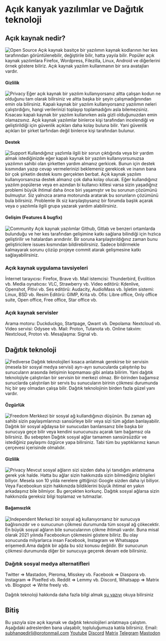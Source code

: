 # Açık kanyak yazılımlar ve Dağıtık teknoloji
## Açık kaynak nedir?
![Open Source](https://i.imgur.com/AefmTrq.png)
Açık kaynak basitçe bir yazılımın kaynak kodlarının her kes tarafınndan görüntülenebilir, değiştirile bilir, hatta yayıla bilir. Popüler açık kaynak yazılımlara Firefox, Wordpress, Filezilla, Linux, Android ve diğerlerini örnek göstere biliriz. Açık kaynak yazılım kullanmanın bir sıra avatajları vardır.
#### Gizlilik
![Privacy](https://i.imgur.com/2SMLEoq.jpg)
Eğer açık kaynak bir yazılım kullanıyorsanız altta çalışan kodun ne olduğunu tam olarak bilirsiniz ve altta başka bir şeyin çalışmadığınından emin ola bilirsiniz. Kapalı kaynak bir yazılım kullanıyorsanız yazılımın neleri çalıştırdığını, hangi verilerinizi toplayıp toplamadığını asla bilemezsiniz. Kısacası kapalı kaynak bir yazılım kullanırken asla gizli olduğunuzdan emin olamazsınız.
Açık kaynak yazılımlar binlerce kişi tarafından incelendiği ve geliştirildiği için güvenlik açıkları daha kolay buluna bilir. Yani güvenlik açıkları bir şirket tarfından değil binlerce kişi tarafından bulunur.
#### Destek
![Support](https://i.imgur.com/NhUteoU.png)
Kullandığınız yazlımla ilgili bir sorun çıktığında veya bir yardım almak istediğinizde eğer kapalı kaynak bir yazılım kullanıyorsunuzsa yazılımın sahibi olan şirketten yardım almanız gerkicek. Bunun için destek kısmından yazıp cevap vermelerinizi beklemeniz gerekicek ve inanın bana bir çok şirketin destek kısmı gerçekten berbat.
Açık kaynak yazılım kullanıyorsanızsa destek almanız çok daha kolay olucak. Eğer kullandığınız yazılım popülerse veya en azından bi kullanıcı kitlesi varsa sizin yaşadığnız problemi büyük ihtimal daha önce biri yaşamıştır ve bu sorunun çözümünü bulmuştur. Siz yalnızca arama motorunda aratarak bu sorunların çözümünü bula bilirsiniz. Problemle ilk siz karşılaştıysanız bir forumda başlık açarak veya o yazılımla ilgili grupa yazarak yardım alabilirsiniz.
#### Gelişim (Features & bugfix)
![Community](https://i.imgur.com/0DuzQte.jpg)
Açık kaynak yazılımlar Github, Gitlab ve benzeri ortamlarda bulunduğu ve her kes tarafından gelişimine katkı sağlana bilindiği için hızlıca geliştirilir ve hatalardan arındırılır. Bir soruna karşılaştırıldığınız zaman bunu geliştiricilere issues kısmından bildirebilirsiniz. Sadece bildirmekle kalmayarak sorunu çözüp projeye commit atarak gelişmesine katkı sağlayabilirsiniz.
### Açık kaynak uygulama tavsiyeleri
İnternet tarayıcısı: Firefox, Brave vb.
Mail istemcisi: Thunderbird, Evolition vb.
Media oynatıcısı: VLC, Strawberry vb.
Video editörü: Kdenlive, Openshot, Pitivi vb.
Ses editörü: Audacity, AudioMass vb.
İşletim sistemi: Linux, BSD vb.
Resim Editörü: GIMP, Krita vb.
Ofis: Libre office, Only office suite, Open office, Free office, Star office vb.
### Açık kaynak servisler
Arama motoru: Duckduckgo, Startpage, Qwant vb.
Depolama: Nextcloud vb.
Video servisi: Odysee vb.
Mail: Proton, Tutanota vb.
Online takvim: Nextcloud, Proton vb.
Mesajlaşma: Signal vb.
## Dağıtık teknoloji
![Fediverse](https://i.ibb.co/7JXYx3Q/4XaAey1.jpg)
Dağıtık teknolojileri kısaca anlatmak gerekirse bir servisin (mesela bir sosyal medya servisi) ayrı-ayrı sunucularda çalışıtırılıp bu sunucuların arasında iletişimin kopmaması gibi anlata bilirim. Yani dağıtık teknolojiyle çalıştırılan bir servisin bir merkezi olmaz. Bir-birinden bağamsız sunuclarda çalıştırılan bir servis bu sunucuların birinin çökmesi durumunda hiç bir şey olmadan çalışa bilir. Dağıtık teknolojinin birden fazla güzel yanı vardır.
#### Özgürlük
![Freedom](https://i.imgur.com/RP5UBwC.jpg)
Merkkezi bir sosyal ağ kullandığınızı düşünün. Bu zaman ağ sahibi sizin paylaşımlarınızı sansürleye bilir veya sizi tüm ağdan banlayabilir. Dağıtık bir sosyal ağdaysa bir sunucudan banlansanız bile başka bir sunucuya geçe bilir veya kendini sunucunuzu açarak tam bağamsız ola bilirsiniz. Bu sebepten Dağıtık sosyal ağlar tamamen sansürsüzdür ve istediğiniz paylaşımı özgürce yapa bilirsiniz. Tabi tüm bu yaptıklarınız kanun çerçevesi içerisinde olmalıdır.
#### Gizlilik
![Privacy](https://i.imgur.com/Od7kEB9.jpg)
Mevcut sosyal ağların sizi sizden daha iyi tanıdığını anlatmama gerek yok halde. Hatta bu ağlar sizin hakkınızda sizin bilmediğiniz bilgileri biliyor. Mesela son 10 yılda nerelere gittiğinizi Google sizden daha iyi biliyor. Veya Facebookun sizin hakkınızda bildiklerini büyük ihtimal en yakın arkadaşınız bile bilmiyor. Bu gerçekten korkunç. Dağıtık sosyal ağlarsa sizin hakkınızda gereksiz bilgi toplamaz ve tutmazlar.
#### Bağamsızlık
![Independent](https://i.imgur.com/eaXvI6b.jpg)
Merkezi bir sosyal ağ kullanıyorsanız bir sunucuya bağlısınızdır ve o sunucunun çökmesi durumunda tüm sosyal ağ çökecektir. En büyük sosyal ağların bile sunucularının çökme ihtimali vardır. Buna misal olarak 2021 yılında Facebookun çökmesini göstere biliriz. Bu olay sonucunda milyarlarca insan Facebook, Instagram ve Whatsappa erişemedi.Ama dağıtık bir ağda bu söz konusu değildir. Bir sunucunun çökmesi durumunda diğer bir sunucuya geçerek devam ede bilirsiniz.
### Dağıtık sosyal medya alternatifleri
Twitter => Mastadon, Pleroma, Misskey vb.
Facebook => Diaspora vb.
Instagram => Pixelfed vb.
Reddit => Lemmy vb.
Discord, Whatsapp => Matrix vb.
Blogspot => Write freely vb.

Dağıtık teknoloji hakkında daha fazla bilgi almak [şu yazıyı](https://teknolojirehberleri.xyz/rehber/dagitik-teknolojiler-nedir) okuya bilirsiniz
## Bitiş
Bu yazıyla size açık kaynak ve dağıtık teknolojileri anlatmaya çalıştım. Aşağıdaki adreslerden bana ulaşabilr, topluluğumuza katıla bilirsiniz.
Email: subhanqedirli@protonmail.com [Youtube](https://www.youtube.com/channel/UCCyrdKjOWMQFu4MpAuD9ajg) [Discord](https://discord.gg/jwR4sAYQ5n) [Matrix](https://matrix.to/#/!kSPvsnjXUJDMJszYek:matrix.org?via=matrix.org) [Telegram](https://t.me/LinuxisnotUNIXchannel) [Mastodon](https://mastodon.social/@subhanqedirli)

